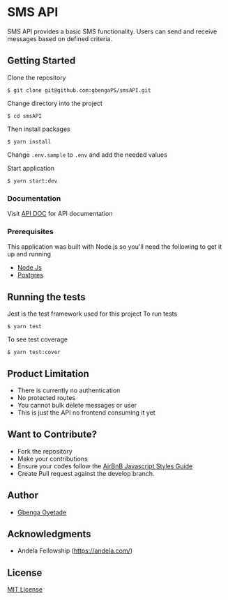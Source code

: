 # SMS API

SMS API provides a basic SMS functionality. Users can send and receive messages
based on defined criteria.

## Getting Started

Clone the repository

```
$ git clone git@github.com:gbengaPS/smsAPI.git
```

Change directory into the project

```
$ cd smsAPI
```

Then install packages

```
$ yarn install
```

Change `.env.sample` to `.env` and add the needed values

Start application

```
$ yarn start:dev
```

### Documentation

Visit [API DOC](https://documenter.getpostman.com/view/2057950/RzZ7ofvF#a8caceda-bf2c-80b3-2bf6-c10de9072d74) for API documentation

### Prerequisites

This application was built with Node js so you'll need the following to get it up and running

- [Node Js](https://nodejs.org/en/download/)
- [Postgres](https://www.postgresql.org/download/)

## Running the tests

Jest is the test framework used for this project
To run tests

```
$ yarn test
```

To see test coverage

```
$ yarn test:cover
```

## Product Limitation

- There is currently no authentication
- No protected routes
- You cannot bulk delete messages or user
- This is just the API no frontend consuming it yet

## Want to Contribute?

- Fork the repository
- Make your contributions
- Ensure your codes follow the [AirBnB Javascript Styles Guide](https://www.gitbook.com/book/duk/airbnb-javascript-guidelines/details)
- Create Pull request against the develop branch.

## Author

- [Gbenga Oyetade](https://github.com/gbengaPS)

## Acknowledgments

- Andela Fellowship (https://andela.com/)

## License

[MIT License](./LICENSE)
